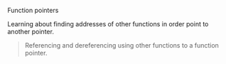 Function pointers

Learning about finding addresses of other functions in order
point to another pointer.
>Referencing and dereferencing using other functions to a function pointer.

